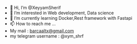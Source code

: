 - 👋 Hi, I’m @XeyyamSherif
- 👀 I’m interested in Web development, Data science
- 🌱 I’m currently learning Docker,Rest framework with Fastapi
- 📫 How to reach me ... 
- My mail :
 barcaaltx@gmail.com
- my telegram username :
 @xym_shrf
 
 
<!---
XeyyamSherif/XeyyamSherif is a ✨ special ✨ repository because its `README.md` (this file) appears on your GitHub profile.
You can click the Preview link to take a look at your changes.
--->

